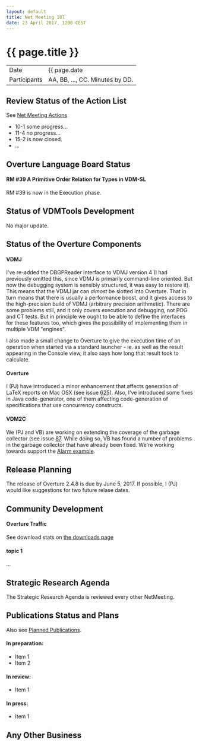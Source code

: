 ```yaml
---
layout: default
title: Net Meeting 107
date: 23 April 2017, 1200 CEST
---
```


<script src="http://code.jquery.com/jquery-1.11.1.min.js">
</script>
<script src="/javascripts/edit.js"></script>
<script>setEditButonNm();</script>

# {{ page.title }}

|||
|---|---|
| Date | {{ page.date | date: "%-d %B %Y, %R %Z"}} |
| Participants | AA, BB, ..., CC.  Minutes by DD. |


## Review Status of the Action List

See [Net Meeting Actions](https://github.com/overturetool/overturetool.github.io/issues?q=is%3Aopen+is%3Aissue+label%3A%22action+net-meeting%22)

* 10-1 some progress...
* 11-4 no progress...
* 15-2 is now closed.
* ...


## Overture Language Board Status

#### RM #39 A Primitive Order Relation for Types in VDM-SL
RM #39 is now in the Execution phase.

## Status of VDMTools Development

No major update.

##  Status of the Overture Components

#### VDMJ

I've re-added the DBGPReader interface to VDMJ version 4 (I had previously omitted this, since VDMJ is primarily command-line oriented. But now the debugging system is sensibly structured, it was easy to restore it). This means that the VDMJ jar can *almost* be slotted into Overture. That in turn means that there is usually a performance boost, and it gives access to the high-precision build of VDMJ (arbitrary precision arithmetic). There are some problems still, and it only covers execution and debugging, not POG and CT tests. But in principle we ought to be able to define the interfaces for these features too, which gives the possibility of implementing them in multiple VDM "engines".

I also made a small change to Overture to give the execution time of an operation when started via a standard launcher - ie. as well as the result appearing in the Console view, it also says how long that result took to calculate.

#### Overture

I (PJ) have introduced a minor enhancement that affects generation of LaTeX reports on Mac OSX (see issue [625](https://github.com/overturetool/overture/issues/625)). Also, I've introduced some fixes in Java code-generator, one of them affecting code-generation of specifications that use concurrency constructs.

#### VDM2C

We (PJ and VB) are working on extending the coverage of the garbage collector (see issue [87](https://github.com/overturetool/vdm2c/issues/87). While doing so, VB has found a number of problems in the garbage collector that have already been fixed. We're working towards support the [Alarm example](https://github.com/overturetool/vdm2c/issues/89).

##  Release Planning

The release of Overture 2.4.8 is due by June 5, 2017. If possible, I (PJ) would like suggestions for two future relase dates.

##  Community Development

#### Overture Traffic

See download stats on [the downloads page](http://overturetool.org/download/)

#### topic 1
...


##  Strategic Research Agenda

The Strategic Research Agenda is reviewed every other NetMeeting.


##  Publications Status and Plans

Also see [Planned Publications](http://overturetool.org/publications/PlannedPublications.html).

#### In preparation:

* Item 1
* Item 2

#### In review:

* Item 1

#### In press:

* Item 1


##  Any Other Business

<div id="edit_page_div"></div>

~~~


